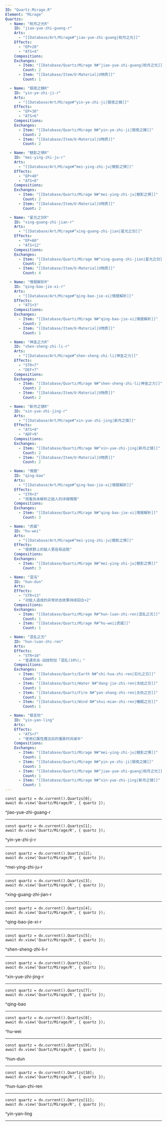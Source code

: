 ```yaml
---
ID: "Quartz.Mirage.R"
Element: "Mirage"
Quartzs:
  - Name: "皎月之光R"
    ID: "jiao-yue-zhi-guang-r"
    Arts:
      - "[[Database/Art/Mirage#^jiao-yue-zhi-guang|皎月之光]]"
    Effects:
      - "EP+20"
      - "ATS+4"
    Compositions:
    Exchanges:
      - Item: "[[Database/Quartz/Mirage N#^jiao-yue-zhi-guang|皎月之光]]"
        Count: 2
      - Item: "[[Database/Item/U-Material|U物质]]"
        Count: 1

  - Name: "银夜之棘R"
    ID: "yin-ye-zhi-ji-r"
    Arts:
      - "[[Database/Art/Mirage#^yin-ye-zhi-ji|银夜之棘]]"
    Effects:
      - "EP+30"
      - "ATS+6"
    Compositions:
    Exchanges:
      - Item: "[[Database/Quartz/Mirage N#^yin-ye-zhi-ji|银夜之棘]]"
        Count: 2
      - Item: "[[Database/Item/U-Material|U物质]]"
        Count: 2

  - Name: "魅影之惧R"
    ID: "mei-ying-zhi-ju-r"
    Arts:
      - "[[Database/Art/Mirage#^mei-ying-zhi-ju|魅影之惧]]"
    Effects:
      - "EP+40"
      - "ATS+8"
    Compositions:
    Exchanges:
      - Item: "[[Database/Quartz/Mirage N#^mei-ying-zhi-ju|魅影之惧]]"
        Count: 2
      - Item: "[[Database/Item/U-Material|U物质]]"
        Count: 2

  - Name: "星光之剑R"
    ID: "xing-guang-zhi-jian-r"
    Arts:
      - "[[Database/Art/Mirage#^xing-guang-zhi-jian|星光之剑]]"
    Effects:
      - "EP+60"
      - "ATS+12"
    Compositions:
    Exchanges:
      - Item: "[[Database/Quartz/Mirage N#^xing-guang-zhi-jian|星光之剑]]"
        Count: 2
      - Item: "[[Database/Item/U-Material|U物质]]"
        Count: 4

  - Name: "情报解析R"
    ID: "qing-bao-jie-xi-r"
    Arts:
      - "[[Database/Art/Mirage#^qing-bao-jie-xi|情报解析]]"
    Effects:
      - "ATS+3"
    Compositions:
    Exchanges:
      - Item: "[[Database/Quartz/Mirage N#^qing-bao-jie-xi|情报解析]]"
        Count: 2
      - Item: "[[Database/Item/U-Material|U物质]]"
        Count: 1

  - Name: "神圣之力R"
    ID: "shen-sheng-zhi-li-r"
    Arts:
      - "[[Database/Art/Mirage#^shen-sheng-zhi-li|神圣之力]]"
    Effects:
      - "STR+7"
      - "DEF+7"
    Compositions:
    Exchanges:
      - Item: "[[Database/Quartz/Mirage N#^shen-sheng-zhi-li|神圣之力]]"
        Count: 2
      - Item: "[[Database/Item/U-Material|U物质]]"
        Count: 2

  - Name: "新月之镜R"
    ID: "xin-yue-zhi-jing-r"
    Arts:
      - "[[Database/Art/Mirage#^xin-yue-zhi-jing|新月之镜]]"
    Effects:
      - "ATS+9"
      - "ADF+9"
    Compositions:
    Exchanges:
      - Item: "[[Database/Quartz/Mirage N#^xin-yue-zhi-jing|新月之镜]]"
        Count: 2
      - Item: "[[Database/Item/U-Material|U物质]]"
        Count: 2

  - Name: "情报"
    ID: "qing-bao"
    Arts:
      - "[[Database/Art/Mirage#^qing-bao-jie-xi|情报解析]]"
    Effects:
      - "STR+3"
      - "观看尚未解析之敌人的详细情报"
    Compositions:
    Exchanges:
      - Item: "[[Database/Quartz/Mirage N#^qing-bao-jie-xi|情报解析]]"
        Count: 3

  - Name: "虎威"
    ID: "hu-wei"
    Arts:
      - "[[Database/Art/Mirage#^mei-ying-zhi-ju|魅影之惧]]"
    Effects:
      - "使原野上的敌人更容易逃跑"
    Compositions:
    Exchanges:
      - Item: "[[Database/Quartz/Mirage N#^mei-ying-zhi-ju|魅影之惧]]"
        Count: 3

  - Name: "混沌"
    ID: "hun-dun"
    Arts:
    Effects:
      - "STR+13"
      - "对敌人造成的异常状态效果持续回合+2"
    Compositions:
    Exchanges:
      - Item: "[[Database/Quartz/Mirage R#^hun-luan-zhi-ren|混乱之刃]]"
        Count: 1
      - Item: "[[Database/Quartz/Mirage R#^hu-wei|虎威]]"
        Count: 1

  - Name: "混乱之刃"
    ID: "hun-luan-zhi-ren"
    Arts:
    Effects:
      - "STR+10"
      - "普通攻击·战技附加「混乱(10%)」"
    Compositions:
    Exchanges:
      - Item: "[[Database/Quartz/Earth N#^shi-hua-zhi-ren|石化之刃]]"
        Count: 1
      - Item: "[[Database/Quartz/Water N#^dong-jie-zhi-ren|冻结之刃]]"
        Count: 1
      - Item: "[[Database/Quartz/Fire N#^yan-shang-zhi-ren|炎伤之刃]]"
        Count: 1
      - Item: "[[Database/Quartz/Wind N#^shui-mian-zhi-ren|睡眠之刃]]"
        Count: 1

  - Name: "银言铃"
    ID: "yin-yan-ling"
    Arts:
    Effects:
      - "ATS+7"
      - "使用幻属性魔法后的僵直时间减半"
    Compositions:
    Exchanges:
      - Item: "[[Database/Quartz/Mirage N#^mei-ying-zhi-ju|魅影之惧]]"
        Count: 1
      - Item: "[[Database/Quartz/Mirage N#^yin-ye-zhi-ji|银夜之棘]]"
        Count: 1
      - Item: "[[Database/Quartz/Mirage N#^jiao-yue-zhi-guang|皎月之光]]"
        Count: 1
      - Item: "[[Database/Quartz/Mirage N#^xin-yue-zhi-jing|新月之镜]]"
        Count: 1
---
```

```dataviewjs
const quartz = dv.current().Quartzs[0];
await dv.view('Quartz/Mirage/R', { quartz });
```
^jiao-yue-zhi-guang-r

---

```dataviewjs
const quartz = dv.current().Quartzs[1];
await dv.view('Quartz/Mirage/R', { quartz });
```
^yin-ye-zhi-ji-r

---

```dataviewjs
const quartz = dv.current().Quartzs[2];
await dv.view('Quartz/Mirage/R', { quartz });
```
^mei-ying-zhi-ju-r

---

```dataviewjs
const quartz = dv.current().Quartzs[3];
await dv.view('Quartz/Mirage/R', { quartz });
```
^xing-guang-zhi-jian-r

---

```dataviewjs
const quartz = dv.current().Quartzs[4];
await dv.view('Quartz/Mirage/R', { quartz });
```
^qing-bao-jie-xi-r

---

```dataviewjs
const quartz = dv.current().Quartzs[5];
await dv.view('Quartz/Mirage/R', { quartz });
```
^shen-sheng-zhi-li-r

---

```dataviewjs
const quartz = dv.current().Quartzs[6];
await dv.view('Quartz/Mirage/R', { quartz });
```
^xin-yue-zhi-jing-r

---

```dataviewjs
const quartz = dv.current().Quartzs[7];
await dv.view('Quartz/Mirage/R', { quartz });
```
^qing-bao

---

```dataviewjs
const quartz = dv.current().Quartzs[8];
await dv.view('Quartz/Mirage/R', { quartz });
```
^hu-wei

---

```dataviewjs
const quartz = dv.current().Quartzs[9];
await dv.view('Quartz/Mirage/R', { quartz });
```
^hun-dun

---

```dataviewjs
const quartz = dv.current().Quartzs[10];
await dv.view('Quartz/Mirage/R', { quartz });
```
^hun-luan-zhi-ren

---

```dataviewjs
const quartz = dv.current().Quartzs[11];
await dv.view('Quartz/Mirage/R', { quartz });
```
^yin-yan-ling

---
